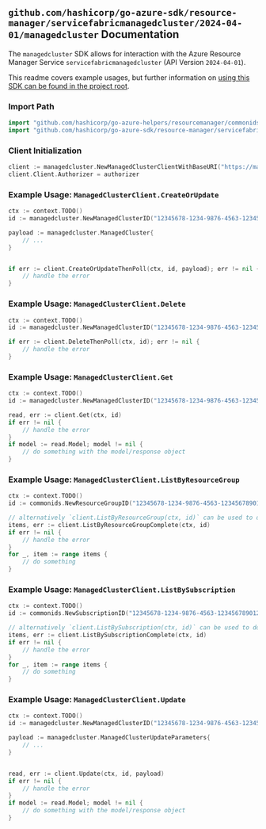 
## `github.com/hashicorp/go-azure-sdk/resource-manager/servicefabricmanagedcluster/2024-04-01/managedcluster` Documentation

The `managedcluster` SDK allows for interaction with the Azure Resource Manager Service `servicefabricmanagedcluster` (API Version `2024-04-01`).

This readme covers example usages, but further information on [using this SDK can be found in the project root](https://github.com/hashicorp/go-azure-sdk/tree/main/docs).

### Import Path

```go
import "github.com/hashicorp/go-azure-helpers/resourcemanager/commonids"
import "github.com/hashicorp/go-azure-sdk/resource-manager/servicefabricmanagedcluster/2024-04-01/managedcluster"
```


### Client Initialization

```go
client := managedcluster.NewManagedClusterClientWithBaseURI("https://management.azure.com")
client.Client.Authorizer = authorizer
```


### Example Usage: `ManagedClusterClient.CreateOrUpdate`

```go
ctx := context.TODO()
id := managedcluster.NewManagedClusterID("12345678-1234-9876-4563-123456789012", "example-resource-group", "managedClusterValue")

payload := managedcluster.ManagedCluster{
	// ...
}


if err := client.CreateOrUpdateThenPoll(ctx, id, payload); err != nil {
	// handle the error
}
```


### Example Usage: `ManagedClusterClient.Delete`

```go
ctx := context.TODO()
id := managedcluster.NewManagedClusterID("12345678-1234-9876-4563-123456789012", "example-resource-group", "managedClusterValue")

if err := client.DeleteThenPoll(ctx, id); err != nil {
	// handle the error
}
```


### Example Usage: `ManagedClusterClient.Get`

```go
ctx := context.TODO()
id := managedcluster.NewManagedClusterID("12345678-1234-9876-4563-123456789012", "example-resource-group", "managedClusterValue")

read, err := client.Get(ctx, id)
if err != nil {
	// handle the error
}
if model := read.Model; model != nil {
	// do something with the model/response object
}
```


### Example Usage: `ManagedClusterClient.ListByResourceGroup`

```go
ctx := context.TODO()
id := commonids.NewResourceGroupID("12345678-1234-9876-4563-123456789012", "example-resource-group")

// alternatively `client.ListByResourceGroup(ctx, id)` can be used to do batched pagination
items, err := client.ListByResourceGroupComplete(ctx, id)
if err != nil {
	// handle the error
}
for _, item := range items {
	// do something
}
```


### Example Usage: `ManagedClusterClient.ListBySubscription`

```go
ctx := context.TODO()
id := commonids.NewSubscriptionID("12345678-1234-9876-4563-123456789012")

// alternatively `client.ListBySubscription(ctx, id)` can be used to do batched pagination
items, err := client.ListBySubscriptionComplete(ctx, id)
if err != nil {
	// handle the error
}
for _, item := range items {
	// do something
}
```


### Example Usage: `ManagedClusterClient.Update`

```go
ctx := context.TODO()
id := managedcluster.NewManagedClusterID("12345678-1234-9876-4563-123456789012", "example-resource-group", "managedClusterValue")

payload := managedcluster.ManagedClusterUpdateParameters{
	// ...
}


read, err := client.Update(ctx, id, payload)
if err != nil {
	// handle the error
}
if model := read.Model; model != nil {
	// do something with the model/response object
}
```
